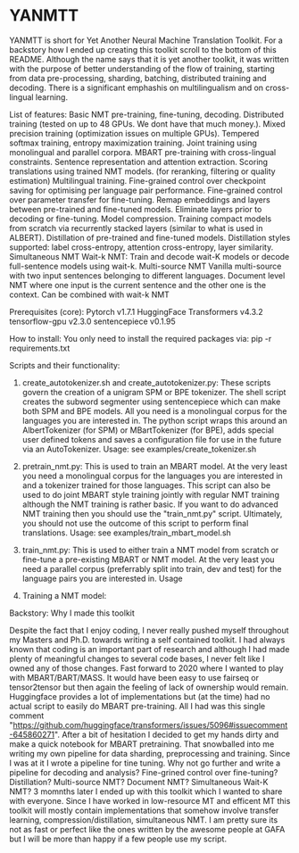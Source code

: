 # YANMTT

YANMTT is short for Yet Another Neural Machine Translation Toolkit. For a backstory how I ended up creating this toolkit scroll to the bottom of this README. Although the name says that it is yet another toolkit, it was written with the purpose of better understanding of the flow of training, starting from data pre-processing, sharding, batching, distributed training and decoding. There is a significant emphashis on multilingualism and on cross-lingual learning.

List of features:
Basic NMT pre-training, fine-tuning, decoding.
    Distributed training (tested on up to 48 GPUs. We dont have that much money.).
    Mixed precision training (optimization issues on multiple GPUs).
    Tempered softmax training, entropy maximization training.
    Joint training using monolingual and parallel corpora.
    MBART pre-training with cross-lingual constraints.
Sentence representation and attention extraction.
Scoring translations using trained NMT models. (for reranking, filtering or quality estimation)
Multilingual training.
    Fine-grained control over checkpoint saving for optimising per language pair performance.
Fine-grained control over parameter transfer for fine-tuning.
    Remap embeddings and layers between pre-trained and fine-tuned models.
    Eliminate layers prior to decoding or fine-tuning.
Model compression.
    Training compact models from scratch via recurrently stacked layers (similar to what is used in ALBERT).
    Distillation of pre-trained and fine-tuned models. Distillation styles supported: label cross-entropy, attention cross-entropy, layer similarity.
Simultaneous NMT
    Wait-k NMT: Train and decode wait-K models or decode full-sentence models using wait-k.
Multi-source NMT
    Vanilla multi-source with two input sentences belonging to different languages.
    Document level NMT where one input is the current sentence and the other one is the context.
    Can be combined with wait-k NMT
    
Prerequisites (core):
Pytorch v1.7.1
HuggingFace Transformers v4.3.2
tensorflow-gpu v2.3.0
sentencepiece v0.1.95

How to install:
You only need to install the required packages via: pip -r requirements.txt

Scripts and their functionality:
1. create_autotokenizer.sh and create_autotokenizer.py: These scripts govern the creation of a unigram SPM or BPE tokenizer. The shell script creates the subword segmenter using sentencepiece which can make both SPM and BPE models. All you need is a monolingual corpus for the languages you are interested in. The python script wraps this around an AlbertTokenizer (for SPM) or MBartTokenizer (for BPE), adds special user defined tokens and saves a configuration file for use in the future via an AutoTokenizer.
Usage: see examples/create_tokenizer.sh

2. pretrain_nmt.py: This is used to train an MBART model. At the very least you need a monolingual corpus for the languages you are interested in and a tokenizer trained for those languages. This script can also be used to do joint MBART style training jointly with regular NMT training although the NMT training is rather basic. If you want to do advanced NMT training then you should use the "train_nmt.py" script. Ultimately, you should not use the outcome of this script to perform final translations. 
Usage: see examples/train_mbart_model.sh

3. train_nmt.py: This is used to either train a NMT model from scratch or fine-tune a pre-existing MBART or NMT model. At the very least you need a parallel corpus (preferrably split into train, dev and test) for the language pairs you are interested in.
Usage

1. Training a NMT model:
 

Backstory: Why I made this toolkit

Despite the fact that I enjoy coding, I never really pushed myself throughout my Masters and Ph.D. towards writing a self contained toolkit. I had always known that coding is an important part of research and although I had made plenty of meaningful changes to several code bases, I never felt like I owned any of those changes. Fast forward to 2020 where I wanted to play with MBART/BART/MASS. It would have been easy to use fairseq or tensor2tensor but then again the feeling of lack of ownership would remain. Huggingface provides a lot of implementations but (at the time) had no actual script to easily do MBART pre-training. All I had was this single comment "https://github.com/huggingface/transformers/issues/5096#issuecomment-645860271". After a bit of hesitation I decided to get my hands dirty and make a quick notebook for MBART pretraining. That snowballed into me writing my own pipeline for data sharding, preprocessing and training. Since I was at it I wrote a pipeline for tine tuning. Why not go further and write a pipeline for decoding and analysis? Fine-grined control over fine-tuning? Distillation? Multi-source NMT? Document NMT? Simultaneous Wait-K NMT? 3 momnths later I ended up with this toolkit which I wanted to share with everyone. Since I have worked in low-resource MT and efficent MT this toolkit will mostly contain implementations that somehow involve transfer learning, compression/distillation, simultaneous NMT. I am pretty sure its not as fast or perfect like the ones written by the awesome people at GAFA but I will be more than happy if a few people use my script.